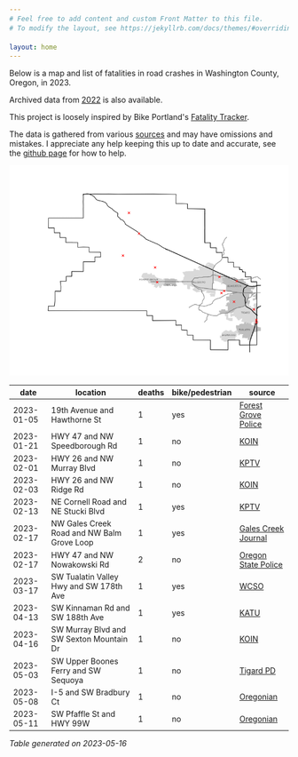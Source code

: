 ```yaml
---
# Feel free to add content and custom Front Matter to this file.
# To modify the layout, see https://jekyllrb.com/docs/themes/#overriding-theme-defaults

layout: home
---
```


Below is a map and list of fatalities in road crashes in Washington County, Oregon, in 2023.

Archived data from [2022](fatalities2022/) is also available.

This project is loosely inspired by Bike Portland's [Fatality Tracker](https://bikeportland.org/fatality-tracker).

The data is gathered from various [sources](resources/) and may have omissions and mistakes. I appreciate any help keeping this up to date and accurate, see the [github page](https://github.com/barker29/washington-county-oregon-crashes) for how to help.

![Washington County crash map](map2023.png)

|date|location|deaths|bike/pedestrian|source|
|---|---|---|---|---|
|2023-01-05|19th Avenue and Hawthorne St|1|yes|[Forest Grove Police](https://flashalert.net/id/ForestGrovePolice/160338)|
|2023-01-21|HWY 47 and NW Speedborough Rd|1|no|[KOIN](https://www.koin.com/news/crashes/osp-man-crashes-dies-after-fleeing-earlier-hwy-47-collision/)|
|2023-02-01|HWY 26 and NW Murray Blvd|1|no|[KPTV](https://www.kptv.com/2023/02/01/motorcyclist-dies-after-being-hit-by-car-overpass-beaverton/)|
|2023-02-03|HWY 26 and NW Ridge Rd|1|no|[KOIN](https://www.koin.com/news/crashes/lengthy-closure-expected-on-highway-26-following-deadly-crash/)|
|2023-02-13|NE Cornell Road and NE Stucki Blvd|1|yes|[KPTV](https://www.kptv.com/2023/02/13/man-seriously-injured-after-being-hit-by-van-hillsboro/)|
|2023-02-17|NW Gales Creek Road and NW Balm Grove Loop|1|yes|[Gales Creek Journal](https://www.galescreekjournal.com/2023/02/gales-creek-road-closed-for-fatal-crash-involving-pedestrian/)|
|2023-02-17|HWY 47 and NW Nowakowski Rd|2|no|[Oregon State Police](https://flashalert.net/id/OSPOre/161319)|
|2023-03-17|SW Tualatin Valley Hwy and SW 178th Ave|1|yes|[WCSO](https://www.washingtoncountyor.gov/sheriff/news/pedestrian-hit-and-killed-vehicle-while-crossing-tv-highway)|
|2023-04-13|SW Kinnaman Rd and SW 188th Ave|1|yes|[KATU](https://katu.com/news/local/duii-suspect-arrested-for-deadly-hit-and-run-crash-in-aloha-may-be-involved-in-2nd-crash)|
|2023-04-16|SW Murray Blvd and SW Sexton Mountain Dr|1|no|[KOIN](https://www.koin.com/news/crashes/1-dead-another-hospitalized-after-car-strikes-tree-in-beaverton)|
|2023-05-03|SW Upper Boones Ferry and SW Sequoya|1|no|[Tigard PD](https://twitter.com/TigardPolice/status/1653850850966765568)|
|2023-05-08|I-5 and SW Bradbury Ct|1|no|[Oregonian](https://www.oregonlive.com/crime/2023/05/73-year-old-killed-after-crashing-sports-car-in-washington-county.html)|
|2023-05-11|SW Pfaffle St and HWY 99W|1|no|[Oregonian](https://www.oregonlive.com/news/2023/05/81-year-old-woman-killed-in-tigard-car-crash-loved-intensely.html)|

*Table generated on 2023-05-16*
